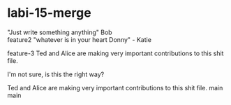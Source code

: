 # labi-15-merge

"Just write something anything" Bob  
 feature2
"whatever is in your heart Donny" - Katie

feature-3
Ted and Alice are making very important contributions to this shit file.


I'm not sure, is this the right way?


Ted and Alice are making very important contributions to this shit file.
 main
main
